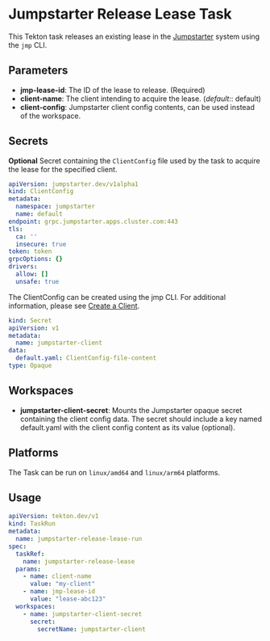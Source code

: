 # Jumpstarter Release Lease Task

This Tekton task releases an existing lease in the [Jumpstarter](https://github.com/jumpstarter-dev/jumpstarter) system using the `jmp` CLI.

## Parameters
- **jmp-lease-id**: The ID of the lease to release. (Required)
- **client-name**: The client intending to acquire the lease. (_default:_: default)
- **client-config**: Jumpstarter client config contents, can be used instead of the workspace.

## Secrets

**Optional** Secret containing the `ClientConfig` file used by the task to acquire the lease for the specified client.

```yaml
apiVersion: jumpstarter.dev/v1alpha1
kind: ClientConfig
metadata:
  namespace: jumpstarter
  name: default
endpoint: grpc.jumpstarter.apps.cluster.com:443
tls:
  ca: ''
  insecure: true
token: token
grpcOptions: {}
drivers:
  allow: []
  unsafe: true
```
The ClientConfig can be created using the jmp CLI. For additional information, please see [Create a Client](https://docs.jumpstarter.dev/getting-started/setup-exporter-client.html#create-a-client).
```yaml
kind: Secret
apiVersion: v1
metadata:
  name: jumpstarter-client
data:
  default.yaml: ClientConfig-file-content
type: Opaque
```
## Workspaces
- **jumpstarter-client-secret**: Mounts the Jumpstarter opaque secret containing the client config data. The secret should include a key named default.yaml with the client config content as its value (optional).
## Platforms
The Task can be run on `linux/amd64` and `linux/arm64` platforms.

## Usage
```yaml
apiVersion: tekton.dev/v1
kind: TaskRun
metadata:
  name: jumpstarter-release-lease-run
spec:
  taskRef:
    name: jumpstarter-release-lease
  params:
    - name: client-name
      value: "my-client"
    - name: jmp-lease-id
      value: "lease-abc123"
  workspaces:
    - name: jumpstarter-client-secret
      secret:
        secretName: jumpstarter-client
```